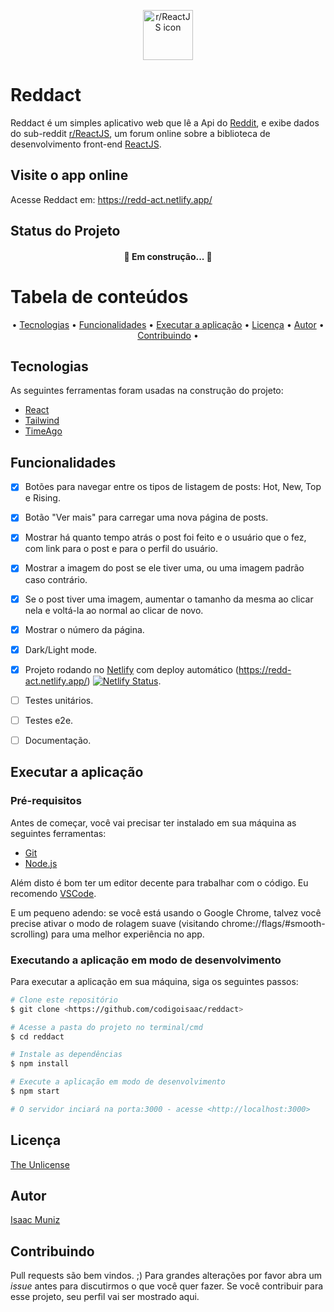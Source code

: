 
<p  align="center">
<img  src="https://styles.redditmedia.com/t5_2zldd/styles/communityIcon_fbblpo38vy941.png?width=256&s=13a87a036836ce95570a76feb53f27e61717ad1b" width="80"  alt="r/ReactJS icon"  />
</p>



# Reddact

Reddact é um simples aplicativo web que lê a Api do [Reddit](https://reddit.com), e exibe dados do sub-reddit [r/ReactJS](https://reddit.com/r/ReactJS), um forum online sobre a biblioteca de desenvolvimento front-end [ReactJS](https://reactjs.org).

  

## Visite o app online

Acesse Reddact em: https://redd-act.netlify.app/ 



## Status do Projeto

<h4 align="center"> 🚧 Em construção... 🚧 </h4>



# Tabela de conteúdos

<p align="center">  
  • 
	<a href="#tecnologias">Tecnologias</a> 
  • 
	<a href="#funcionalidades">Funcionalidades</a> 
  • 
	<a href="#executar-a-aplicação">Executar a aplicação</a> 
  • 
	<a href="#licença">Licença</a> 
  • 
  <a href="#autor">Autor</a> 
  •
  <a href="#contribuindo">Contribuindo</a> 
  •
</p>



## Tecnologias
As seguintes ferramentas foram usadas na construção do projeto: 

- [React](https://pt-br.reactjs.org/)
- [Tailwind](https://tailwindcss.com/)
- [TimeAgo](https://timeago.org/)



## Funcionalidades

- [x] Botões para navegar entre os tipos de listagem de posts: Hot, New, Top e Rising.
- [x] Botão "Ver mais" para carregar uma nova página de posts.
- [x] Mostrar há quanto tempo atrás o post foi feito e o usuário que o fez, com link para o post e para o perfil do usuário.
- [x] Mostrar a imagem do post se ele tiver uma, ou uma imagem padrão caso contrário.
- [x] Se o post tiver uma imagem, aumentar o tamanho da mesma ao clicar nela e voltá-la ao normal ao clicar de novo.
- [x] Mostrar o número da página.
- [x] Dark/Light mode.
- [x] Projeto rodando no [Netlify](https://netlify.com) com deploy automático (https://redd-act.netlify.app/) [![Netlify Status](https://api.netlify.com/api/v1/badges/3a34b761-eb9c-4abc-aab6-3740bf78aecd/deploy-status)](https://app.netlify.com/sites/redd-act/deploys).
- [ ] Testes unitários.
- [ ] Testes e2e.
- [ ] Documentação.



## Executar a aplicação

### Pré-requisitos

Antes de começar, você vai precisar ter instalado em sua máquina as seguintes ferramentas:

- [Git](https://git-scm.com) 
- [Node.js](https://nodejs.org/en/)

Além disto é bom ter um editor decente para trabalhar com o código. Eu recomendo [VSCode](https://code.visualstudio.com/).

E um pequeno adendo: se você está usando o Google Chrome, talvez você precise ativar o modo de rolagem suave (visitando chrome://flags/#smooth-scrolling) para uma melhor experiência no app.


### Executando a aplicação em modo de desenvolvimento

Para executar a aplicação em sua máquina, siga os seguintes passos:

```bash
# Clone este repositório
$ git clone <https://github.com/codigoisaac/reddact>

# Acesse a pasta do projeto no terminal/cmd
$ cd reddact

# Instale as dependências
$ npm install

# Execute a aplicação em modo de desenvolvimento
$ npm start

# O servidor inciará na porta:3000 - acesse <http://localhost:3000>
```



## Licença

[The Unlicense](https://choosealicense.com/licenses/unlicense/)



## Autor

[Isaac Muniz](https://campsite.bio/codigoisaac) 

## Contribuindo 

Pull requests são bem vindos. ;)
Para grandes alterações por favor abra um _issue_ antes para discutirmos o que você quer fazer.
Se você contribuir para esse projeto, seu perfil vai ser mostrado aqui.
